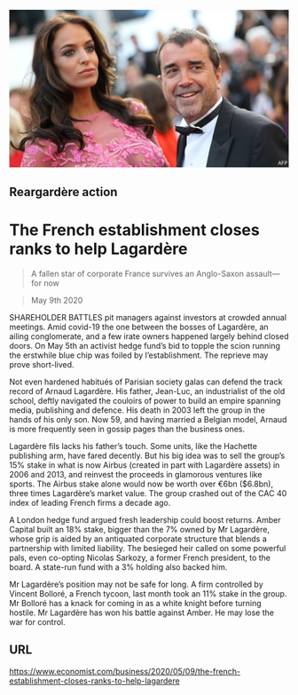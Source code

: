 ![](./images/20200509_WBP501.jpg)

## Reargardère action

# The French establishment closes ranks to help Lagardère

> A fallen star of corporate France survives an Anglo-Saxon assault—for now

> May 9th 2020

SHAREHOLDER BATTLES pit managers against investors at crowded annual meetings. Amid covid-19 the one between the bosses of Lagardère, an ailing conglomerate, and a few irate owners happened largely behind closed doors. On May 5th an activist hedge fund’s bid to topple the scion running the erstwhile blue chip was foiled by l’establishment. The reprieve may prove short-lived.

Not even hardened habitués of Parisian society galas can defend the track record of Arnaud Lagardère. His father, Jean-Luc, an industrialist of the old school, deftly navigated the couloirs of power to build an empire spanning media, publishing and defence. His death in 2003 left the group in the hands of his only son. Now 59, and having married a Belgian model, Arnaud is more frequently seen in gossip pages than the business ones.

Lagardère fils lacks his father’s touch. Some units, like the Hachette publishing arm, have fared decently. But his big idea was to sell the group’s 15% stake in what is now Airbus (created in part with Lagardère assets) in 2006 and 2013, and reinvest the proceeds in glamorous ventures like sports. The Airbus stake alone would now be worth over €6bn ($6.8bn), three times Lagardère’s market value. The group crashed out of the CAC 40 index of leading French firms a decade ago. 

A London hedge fund argued fresh leadership could boost returns. Amber Capital built an 18% stake, bigger than the 7% owned by Mr Lagardère, whose grip is aided by an antiquated corporate structure that blends a partnership with limited liability. The besieged heir called on some powerful pals, even co-opting Nicolas Sarkozy, a former French president, to the board. A state-run fund with a 3% holding also backed him.

Mr Lagardère’s position may not be safe for long. A firm controlled by Vincent Bolloré, a French tycoon, last month took an 11% stake in the group. Mr Bolloré has a knack for coming in as a white knight before turning hostile. Mr Lagardère has won his battle against Amber. He may lose the war for control.

## URL

https://www.economist.com/business/2020/05/09/the-french-establishment-closes-ranks-to-help-lagardere
